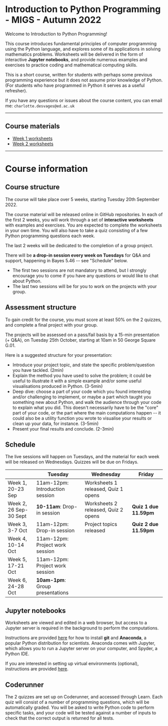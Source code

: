 # Introduction to Python Programming - MIGS - Autumn 2022

Welcome to Introduction to Python Programming!

This course introduces fundamental principles of computer programming using the Python language, and explores some of its applications in solving mathematics problems. Worksheets will be delivered in the form of interactive **Jupyter notebooks**, and provide numerous examples and exercises to practice coding and mathematical computing skills.

This is a short course, written for students with perhaps some previous programming experience but it does not assume prior knowledge of Python. (For students who have programmed in Python it serves as a useful refresher).

If you have any questions or issues about the course content, you can email me: `charlotte.desvages@ed.ac.uk`

---

## Course materials

- [Week 1 worksheets](https://github.com/ipp-22/ipp-w01-worksheets)
- [Week 2 worksheets](https://github.com/ipp-22/ipp-w02-worksheets)

---

# Course information

## Course structure

The course will take place over 5 weeks, starting Tuesday 20th September 2022.

The course material will be released online in GitHub repositories. In each of the first 2 weeks, you will work through a set of **interactive worksheets** with examples and exercises. You are expected to complete the worksheets in your own time. You will also have to take a quiz consisting of a few Python programming questions each week.

The last 2 weeks will be dedicated to the completion of a group project.

There will be **a drop-in session every week on Tuesdays** for Q&A and support, happening in Bayes 5.46 -- see "Schedule" below.

- The first two sessions are not mandatory to attend, but I strongly encourage you to come if you have any questions or would like to chat about Python.
- The last two sessions will be for you to work on the projects with your group.

## Assessment structure

To gain credit for the course, you must score at least 50% on the 2 quizzes, and complete a final project with your group.

The projects will be assessed on a pass/fail basis by a 15-min presentation (+ Q&A), on Tuesday 25th October, starting at 10am in 50 George Square G.01.

Here is a suggested structure for your presentation:

- Introduce your project topic, and state the specific problem/question you have tackled. (2min)
- Explain the method you have used to solve the problem; it could be useful to illustrate it with a simple example and/or some useful visualisations produced in Python. (3-5min)
- Deep dive: choose a part of your code which you found interesting and/or challenging to implement, or maybe a part which taught you something new about Python, and walk the audience through your code to explain what you did. This doesn't necessarily have to be the "core" part of your code, or the part where the main computations happen -- it could also be a utility function you wrote to visualise your results or clean up your data, for instance. (3-5min)
- Present your final results and conclude. (2-3min)

## Schedule

The live sessions will happen on Tuesdays, and the material for each week will be released on Wednesdays. Quizzes will be due on Fridays.

| | Tuesday | Wednesday | Friday |
|--|--|--|--|
| Week 1, 20-23 Sep | 11am-12pm: Introduction session | Worksheets 1 released, Quiz 1 opens | |
| Week 2, 26 Sep-30 Sept | **10-11am**: Drop-in session | Worksheets 2 released, Quiz 2 opens | **Quiz 1 due 11.59pm** |
| Week 3, 3-7 Oct | 11am-12pm: Drop-in session | Project topics released | **Quiz 2 due 11.59pm** |
| Week 4, 10-14 Oct | 11am-12pm: Project work session | | |
| Week 5, 17-21 Oct | 11am-12pm: Project work session | | |
| Week 6, 24-28 Oct | **10am-1pm**: Group presentations | | |


## Jupyter notebooks

Worksheets are viewed and edited in a web browser, but access to a Jupyter server is required in the background to perform the computations.

Instructions are provided [here](SetupInstructions.md) for how to install **git** and **Anaconda**, a popular Python distribution for scientists. Anaconda comes with Jupyter, which allows you to run a Jupyter server on your computer, and Spyder, a Python IDE.

If you are interested in setting up virtual environments (optional), instructions are provided [here](Environments.md).

## Coderunner

The 2 quizzes are set up on Coderunner, and accessed through Learn. Each quiz will consist of a number of programming questions, which will be automatically graded. You will be asked to write Python code to perform specific tasks, and your code will be tested against a number of inputs to check that the correct output is returned for all tests.
